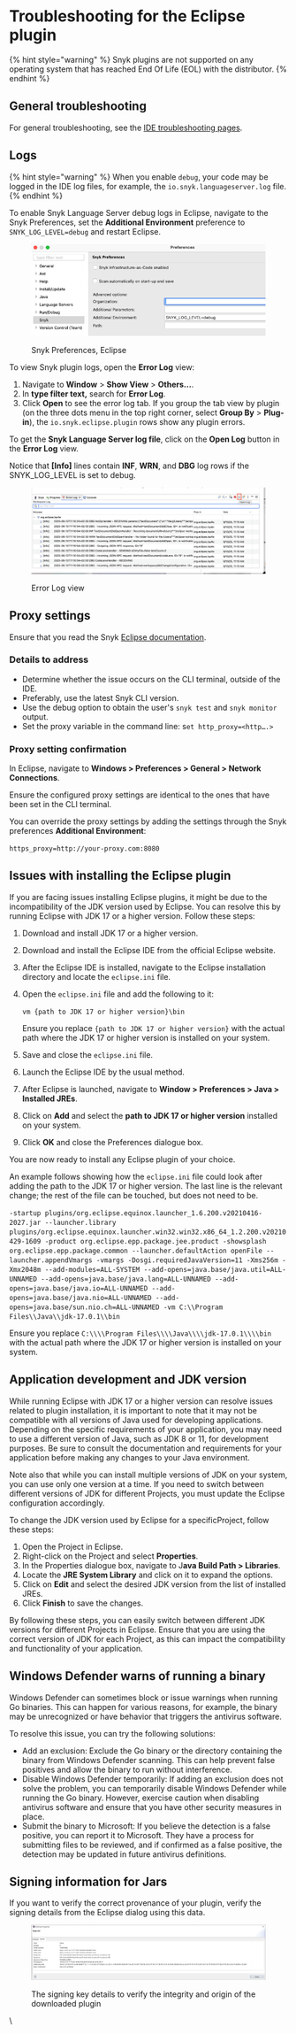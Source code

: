 # Troubleshooting for the Eclipse plugin

{% hint style="warning" %}
Snyk plugins are not supported on any operating system that has reached End Of Life (EOL) with the distributor.&#x20;
{% endhint %}

## General troubleshooting

For general troubleshooting, see the [IDE troubleshooting pages](../troubleshooting-ides/).

## Logs

{% hint style="warning" %}
When you enable `debug`, your code may be logged in the IDE log files, for example, the `io.snyk.languageserver.log` file.
{% endhint %}

To enable Snyk Language Server debug logs in Eclipse, navigate to the Snyk Preferences, set the **Additional Environment** preference to `SNYK_LOG_LEVEL=debug` and restart Eclipse.

<figure><img src="../../../.gitbook/assets/image (25) (1).png" alt=""><figcaption><p>Snyk Preferences, Eclipse</p></figcaption></figure>

To view Snyk plugin logs, open the **Error Log** view:

1. Navigate to **Window** > **Show View** > **Others...**.
2. In **type filter text,** search for **Error Log**.
3. Click **Open** to see the error log tab. If you group the tab view by plugin (on the three dots menu in the top right corner, select **Group By** > **Plug-in**), the `io.snyk.eclipse.plugin` rows show any plugin errors.

To get the **Snyk Language Server log file**, click on the **Open Log** button in the **Error Log** view.

Notice that **\[Info]** lines contain **INF**, **WRN**, and **DBG** log rows if the SNYK\_LOG\_LEVEL is set to debug.

<figure><img src="../../../.gitbook/assets/image (27) (1).png" alt=""><figcaption><p>Error Log view</p></figcaption></figure>

## Proxy settings

Ensure that you read the Snyk [Eclipse documentation](./).

### &#x20;Details to address

* Determine whether the issue occurs on the CLI terminal, outside of the IDE.
* Preferably, use the latest Snyk CLI version.
* Use the debug option to obtain the user's `snyk test` and `snyk monitor` output.
* Set the proxy variable in the command line: s`et http_proxy=<http….>`

### &#x20;Proxy setting confirmation

In Eclipse, navigate to **Windows > Preferences > General > Network Connections**.

Ensure the configured proxy settings are identical to the ones that have been set in the CLI terminal.

You can override the proxy settings by adding the settings through the Snyk preferences **Additional Environment**:

`https_proxy=http://your-proxy.com:8080`

## Issues with installing the Eclipse plugin

If you are facing issues installing Eclipse plugins, it might be due to the incompatibility of the JDK version used by Eclipse. You can resolve this by running Eclipse with JDK 17 or a higher version. Follow these steps:

1. Download and install JDK 17 or a higher version.
2. Download and install the Eclipse IDE from the official Eclipse website.
3. After the Eclipse IDE is installed, navigate to the Eclipse installation directory and locate the `eclipse.ini` file.
4.  Open the `eclipse.ini` file and add the following to it:

    `vm {path to JDK 17 or higher version}\bin`

    Ensure you replace `{path to JDK 17 or higher version}` with the actual path where the JDK 17 or higher version is installed on your system.
5. Save and close the `eclipse.ini` file.
6. Launch the Eclipse IDE by the usual method.
7. After Eclipse is launched, navigate to **Window > Preferences > Java > Installed JREs**.
8. Click on **Add** and select the **path to JDK 17 or higher version** installed on your system.
9. Click **OK** and close the Preferences dialogue box.

You are now ready to install any Eclipse plugin of your choice.

An example follows showing how the `eclipse.ini` file could look after adding the path to the JDK 17 or higher version. The last line is the relevant change; the rest of the file can be touched, but does not need to be.

`-startup plugins/org.eclipse.equinox.launcher_1.6.200.v20210416-2027.jar --launcher.library plugins/org.eclipse.equinox.launcher.win32.win32.x86_64_1.2.200.v20210429-1609 -product org.eclipse.epp.package.jee.product -showsplash org.eclipse.epp.package.common --launcher.defaultAction openFile --launcher.appendVmargs -vmargs -Dosgi.requiredJavaVersion=11 -Xms256m -Xmx2048m --add-modules=ALL-SYSTEM --add-opens=java.base/java.util=ALL-UNNAMED --add-opens=java.base/java.lang=ALL-UNNAMED --add-opens=java.base/java.io=ALL-UNNAMED --add-opens=java.base/java.nio=ALL-UNNAMED --add-opens=java.base/sun.nio.ch=ALL-UNNAMED -vm C:\\Program Files\\Java\\jdk-17.0.1\\bin`

Ensure you replace `C:\\\\Program Files\\\\Java\\\\jdk-17.0.1\\\\bin` with the actual path where the JDK 17 or higher version is installed on your system.

## Application development and JDK version <a href="#application-development" id="application-development"></a>

While running Eclipse with JDK 17 or a higher version can resolve issues related to plugin installation, it is important to note that it may not be compatible with all versions of Java used for developing applications. Depending on the specific requirements of your application, you may need to use a different version of Java, such as JDK 8 or 11, for development purposes. Be sure to consult the documentation and requirements for your application before making any changes to your Java environment.

Note also that while you can install multiple versions of JDK on your system, you can use only one version at a time. If you need to switch between different versions of JDK for different Projects, you must update the Eclipse configuration accordingly.

To change the JDK version used by Eclipse for a specificProject, follow these steps:

1. Open the Project in Eclipse.
2. Right-click on the Project and select **Properties**.
3. In the Properties dialogue box, navigate to J**ava Build Path > Libraries**.
4. Locate the **JRE System Library** and click on it to expand the options.
5. Click on **Edit** and select the desired JDK version from the list of installed JREs.
6. Click **Finish** to save the changes.

By following these steps, you can easily switch between different JDK versions for different Projects in Eclipse. Ensure that you are using the correct version of JDK for each Project, as this can impact the compatibility and functionality of your application.

## Windows Defender warns of running a binary

Windows Defender can sometimes block or issue warnings when running Go binaries. This can happen for various reasons, for example, the binary may be unrecognized or have behavior that triggers the antivirus software.

To resolve this issue, you can try the following solutions:

* Add an exclusion: Exclude the Go binary or the directory containing the binary from Windows Defender scanning. This can help prevent false positives and allow the binary to run without interference.
* Disable Windows Defender temporarily: If adding an exclusion does not solve the problem, you can temporarily disable Windows Defender while running the Go binary. However, exercise caution when disabling antivirus software and ensure that you have other security measures in place.
* Submit the binary to Microsoft: If you believe the detection is a false positive, you can report it to Microsoft. They have a process for submitting files to be reviewed, and if confirmed as a false positive, the detection may be updated in future antivirus definitions.

## **Signing information for Jars**

If you want to verify the correct provenance of your plugin, verify the signing details from the Eclipse dialog using this data.

<figure><img src="../../../.gitbook/assets/image (134) (2) (1) (1) (1) (1) (1) (1) (1) (1).png" alt="The signing key details to verify the integrity and origin of the download plugin"><figcaption><p>The signing key details to verify the integrity and origin of the downloaded plugin</p></figcaption></figure>

\
